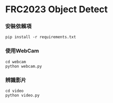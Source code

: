 <div><h1>FRC2023 Object Detect</h1></div>
<div><h3>安裝依賴項</h3></div>  

```
pip install -r requirements.txt
```

<div><h3>使用WebCam</h3></div>  

```
cd webcam
python webcam.py
```

<div><h3>辨識影片</h3></div>  

```
cd video
python video.py
```
